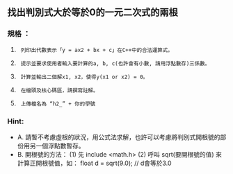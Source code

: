 

## 找出判別式大於等於0的一元二次式的兩根 



### 規格 ：

1.      列印出代數表示「y = ax2 + bx + c」在C++中的合法運算式。  

2.      提示並要求使用者輸入要計算的a, b, c(也許會有小數, 請用浮點數存)三係數。

3.      計算並輸出二個解x1, x2，使得y(x1 or x2) = 0。 

4.      在檔頭及核心碼區，請撰寫註解。

5.      上傳檔名為 “h2_” + 你的學號


### Hint:
- A. 請暫不考慮虛根的狀況，用公式法求解，也許可以考慮將判別式開根號的部份用另一個浮點數暫存。
- B. 開根號的方法： (1) 先 include <math.h>
                               (2) 呼叫 sqrt(要開根號的值) 來計算正開根號值，如：   float  d = sqrt(9.0);  // d會等於3.0
